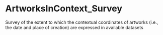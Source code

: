# ArtworksInContext_Survey
 Survey of the extent to which the contextual coordinates of artworks (i.e., the date and place of creation) are expressed in available datasets
